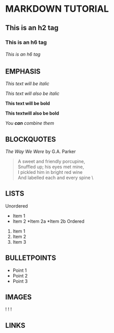 # MARKDOWN TUTORIAL

## This is an h2 tag

### This is an h6 tag

###### This is an h6 tag

## EMPHASIS

*This text will be italic*

_This text will also be italic_

**This text will be bold**

__This textwill also be bold__

_You **can** combine them_

## BLOCKQUOTES

_The Way We Were_ by G.A. Parker

> A sweet and friendly porcupine,  \
> Snuffled up; his eyes met mine, \
> I pickled him in bright red wine \
> And labelled each and every spine \

## LISTS

Unordered
* Item 1
* Item 2
        *Item 2a
        *Item 2b
Ordered
1. Item 1
2. Item 2
3. Item 3

## BULLETPOINTS

- Point 1
- Point 2
- Point 3

## IMAGES

!
!
!

## LINKS

